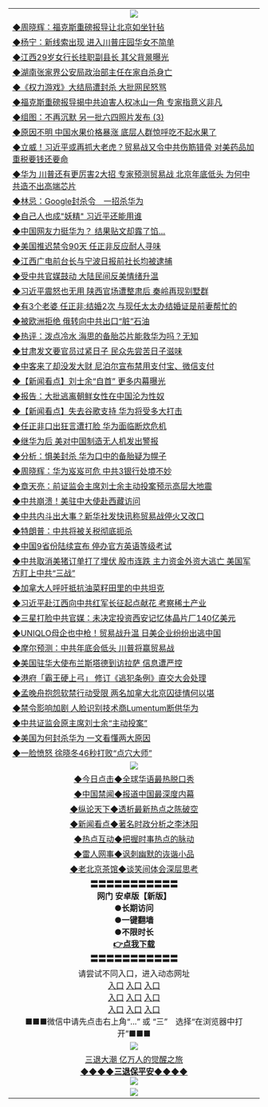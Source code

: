 <table>
  <tr>
    <td align=center><img src="https://github.com/gyhhx/image-upload/blob/master/yaowen.jpg" /></td>
  </tr>
  <tr>
<td align=left>
<a href="https://ctbtfdoocixoa.global.ssl.fastly.net/oo.aspx?name=c1038005&key=ofejcfaxcltk&from=gy">◆周晓辉：福克斯重磅报导让北京如坐针毡</a><br/></td>
  </tr>
  <tr>
<td align=left>
<a href="https://ctbtfdoocixoa.global.ssl.fastly.net/oo.aspx?name=c1038122&key=ofejcfaxcltk&from=gy">◆杨宁：新线索出现 进入川普庄园华女不简单</a><br/></td>
 </tr>
  <tr>
<td align=left>
<a href="http://ctbtfdoocixoa.global.ssl.fastly.net/oo.aspx?name=c1038121&key=ofejcfaxcltk&from=gy">◆江西29岁女行长挂职副县长 其父背景曝光</a><br/></td>
 </tr>
   <tr>
<td align=left>
<a href="http://ctbtfdoocixoa.global.ssl.fastly.net/oo.aspx?name=c1038060&key=ofejcfaxcltk&from=gy">◆湖南张家界公安局政治部主任在家自杀身亡</a><br/></td>
   </tr> 
  <tr>
<td align=left>
<a href="http://ctbtfdoocixoa.global.ssl.fastly.net/oo.aspx?name=c1038041&key=ofejcfaxcltk&from=gy">◆《权力游戏》大结局遭封杀 大批网民怒骂</a><br/></td>
  </tr> 
 <tr>
<td align=left>
<a href="http://ctbtfdoocixoa.global.ssl.fastly.net/oo.aspx?name=c1038055&key=ofejcfaxcltk&from=gy">◆福克斯重磅报导揭中共迫害人权冰山一角 专家指意义非凡</a><br/>
</td>
   </tr>
 <tr>
<td align=left>
<a href="http://ctbtfdoocixoa.global.ssl.fastly.net/oo.aspx?name=c1038134&key=ofejcfaxcltk&from=gy">◆组图：不再沉默 另一批六四照片发布 (3)</a><br/>
</td>
   </tr>
 <tr>
<td align=left>
<a href="http://ctbtfdoocixoa.global.ssl.fastly.net/oo.aspx?name=c1037779&key=ofejcfaxcltk&from=gy">◆原因不明 中国水果价格暴涨 底层人群惊呼吃不起水果了</a><br/></td>
  </tr>
  <tr>
<td align=left>
<a href="http://ctbtfdoocixoa.global.ssl.fastly.net/oo.aspx?name=c1038059&key=ofejcfaxcltk&from=gy">◆立威！习近平或再抓大老虎？贸易战又令中共伤筋错骨 对美药品加重税要钱还要命</a><br/></td>
 </tr>
   <tr>
<td align=left>
<a href="http://ctbtfdoocixoa.global.ssl.fastly.net/oo.aspx?name=c1038062&key=ofejcfaxcltk&from=gy">◆华为 川普还有更厉害2大招 专家预测贸易战 北京年底低头 为何中共造不出高端芯片</a><br/>
</td>
   </tr>
 <tr>
<td align=left>
<a href="http://ctbtfdoocixoa.global.ssl.fastly.net/oo.aspx?name=c1038063&key=ofejcfaxcltk&from=gy">◆林忌：Google封杀令　一招杀华为</a><br/></td>
  </tr>
  <tr>
<td align=left>
<a href="http://ctbtfdoocixoa.global.ssl.fastly.net/oo.aspx?name=c1038020&key=ofejcfaxcltk&from=gy">◆自己人也成"妖精" 习近平还能用谁</a><br/></td>
 </tr>
  <tr>
<td align=left>
<a href="http://ctbtfdoocixoa.global.ssl.fastly.net/oo.aspx?name=c1038099&key=ofejcfaxcltk&from=gy">◆中国网友力挺华为？ 结果贴文却露了馅…</a><br/></td>
 </tr>
   <tr>
<td align=left>
<a href="http://ctbtfdoocixoa.global.ssl.fastly.net/oo.aspx?name=c1038094&key=ofejcfaxcltk&from=gy">◆美国推迟禁令90天 任正非反应耐人寻味</a><br/></td>
   </tr> 
  <tr>
<td align=left>
<a href="http://ctbtfdoocixoa.global.ssl.fastly.net/oo.aspx?name=c1038061&key=ofejcfaxcltk&from=gy">◆江西广电前台长与宁波日报前社长均被逮捕</a><br/></td>
  </tr> 
 <tr>
<td align=left>
<a href="http://ctbtfdoocixoa.global.ssl.fastly.net/oo.aspx?name=c1038131&key=ofejcfaxcltk&from=gy">◆受中共官媒鼓动 大陆民间反美情绪升温</a><br/>
</td>
   </tr>
 <tr>
<td align=left>
<a href="http://ctbtfdoocixoa.global.ssl.fastly.net/oo.aspx?name=c1038049&key=ofejcfaxcltk&from=gy">◆习近平震怒也无用 陕西官场遭整肃后 秦岭再现别墅群</a><br/>
</td>
   </tr>
 <tr>
<td align=left>
<a href="http://ctbtfdoocixoa.global.ssl.fastly.net/oo.aspx?name=c1038117&key=ofejcfaxcltk&from=gy">◆有3个老婆 任正非:结婚2次 与现任太太办结婚证是前妻帮忙的</a><br/></td>
  </tr>
  <tr>
<td align=left>
<a href="http://ctbtfdoocixoa.global.ssl.fastly.net/oo.aspx?name=c1038124&key=ofejcfaxcltk&from=gy">◆被欧洲拒绝 俄转向中共出口“脏”石油</a><br/></td>
 </tr>
   <tr>
<td align=left>
<a href="http://ctbtfdoocixoa.global.ssl.fastly.net/oo.aspx?name=c1038112&key=ofejcfaxcltk&from=gy">◆热评：泼点冷水 海思的备胎芯片能救华为吗？无知</a><br/>
</td>
   </tr>
 <tr>
<td align=left>
<a href="http://ctbtfdoocixoa.global.ssl.fastly.net/oo.aspx?name=c1038135&key=ofejcfaxcltk&from=gy">◆甘肃发文要官员过紧日子 民众先尝苦日子滋味</a><br/>
</td>
   </tr>
<tr>
<td align=left>
<a href="https://ctbtfdoocixoa.global.ssl.fastly.net/oo.aspx?name=c1038078&key=ofejcfaxcltk&from=gy">◆中客来了却没发大财 尼泊尔宣布禁用支付宝、微信支付</a><br/>
</td>       
  <tr>
<td align=left>
<a href="https://ctbtfdoocixoa.global.ssl.fastly.net/oo.aspx?name=c1037875&key=ofejcfaxcltk&from=gy">◆【新闻看点】刘士余“自首” 更多内幕曝光</a><br/></td>
  </tr>
  <tr>
<td align=left>
<a href="https://ctbtfdoocixoa.global.ssl.fastly.net/oo.aspx?name=c1037830&key=ofejcfaxcltk&from=gy">◆报告：大批逃离朝鲜女性在中国沦为性奴</a><br/></td>
 </tr>
  <tr>
<td align=left>
<a href="http://ctbtfdoocixoa.global.ssl.fastly.net/oo.aspx?name=c1037817&key=ofejcfaxcltk&from=gy">◆【新闻看点】失去谷歌支持 华为将受多大打击</a><br/></td>
 </tr>
   <tr>
<td align=left>
<a href="http://ctbtfdoocixoa.global.ssl.fastly.net/oo.aspx?name=c1037831&key=ofejcfaxcltk&from=gy">◆任正非口出狂言遭打脸 华为面临断炊危机</a><br/></td>
   </tr> 
  <tr>
<td align=left>
<a href="http://ctbtfdoocixoa.global.ssl.fastly.net/oo.aspx?name=c1037870&key=ofejcfaxcltk&from=gy">◆继华为后 美对中国制造无人机发出警报</a><br/></td>
  </tr> 
 <tr>
<td align=left>
<a href="http://ctbtfdoocixoa.global.ssl.fastly.net/oo.aspx?name=c1037821&key=ofejcfaxcltk&from=gy">◆分析：惧美封杀 华为口中的备胎疑为幌子</a><br/>
</td>
   </tr>
 <tr>
<td align=left>
<a href="http://ctbtfdoocixoa.global.ssl.fastly.net/oo.aspx?name=c1037738&key=ofejcfaxcltk&from=gy">◆周晓辉：华为岌岌可危 中共3银行处境不妙</a><br/>
</td>
   </tr>
 <tr>
<td align=left>
<a href="http://ctbtfdoocixoa.global.ssl.fastly.net/oo.aspx?name=c1037739&key=ofejcfaxcltk&from=gy">◆章天亮：前证监会主席刘士余主动投案预示高层大地震</a><br/></td>
  </tr>
  <tr>
<td align=left>
<a href="http://ctbtfdoocixoa.global.ssl.fastly.net/oo.aspx?name=c1037799&key=ofejcfaxcltk&from=gy">◆中共崩溃！美驻中大使赴西藏访问</a><br/></td>
 </tr>
   <tr>
<td align=left>
<a href="http://ctbtfdoocixoa.global.ssl.fastly.net/oo.aspx?name=c1037725&key=ofejcfaxcltk&from=gy">◆中共内斗出大事？新华社发快讯称贸易战停火又改口</a><br/>
</td>
   </tr>
 <tr>
<td align=left>
<a href="http://ctbtfdoocixoa.global.ssl.fastly.net/oo.aspx?name=c1037806&key=ofejcfaxcltk&from=gy">◆特朗普：中共将被关税彻底扼杀</a><br/></td>
  </tr>
  <tr>
<td align=left>
<a href="http://ctbtfdoocixoa.global.ssl.fastly.net/oo.aspx?name=c1037797&key=ofejcfaxcltk&from=gy">◆中国9省份陆续宣布 停办官方英语等级考试</a><br/></td>
 </tr>
  <tr>
<td align=left>
<a href="http://ctbtfdoocixoa.global.ssl.fastly.net/oo.aspx?name=c1037781&key=ofejcfaxcltk&from=gy">◆中共取消美猪订单打了埋伏 股市连跌 主力资金外资大逃亡 美国军方盯上中共“三战”</a><br/></td>
 </tr>
   <tr>
<td align=left>
<a href="http://ctbtfdoocixoa.global.ssl.fastly.net/oo.aspx?name=c1037855&key=ofejcfaxcltk&from=gy">◆加拿大人呼吁抵抗油菜籽田里的中共坦克</a><br/></td>
   </tr> 
  <tr>
<td align=left>
<a href="http://ctbtfdoocixoa.global.ssl.fastly.net/oo.aspx?name=c1037812&key=ofejcfaxcltk&from=gy">◆习近平赴江西向中共红军长征起点献花 考察稀土产业</a><br/></td>
  </tr> 
 <tr>
<td align=left>
<a href="http://ctbtfdoocixoa.global.ssl.fastly.net/oo.aspx?name=c1037788&key=ofejcfaxcltk&from=gy">◆三星打脸中共官媒：未决定投资西安记忆体晶片厂140亿美元</a><br/>
</td>
   </tr>
 <tr>
<td align=left>
<a href="http://ctbtfdoocixoa.global.ssl.fastly.net/oo.aspx?name=c1037787&key=ofejcfaxcltk&from=gy">◆UNIQLO母企也中枪！贸易战升温 日美企业纷纷出逃中国</a><br/>
</td>
   </tr>
 <tr>
<td align=left>
<a href="http://ctbtfdoocixoa.global.ssl.fastly.net/oo.aspx?name=c1037873&key=ofejcfaxcltk&from=gy">◆摩尔预测：中共年底会低头 川普将赢贸易战</a><br/></td>
  </tr>
  <tr>
<td align=left>
<a href="http://ctbtfdoocixoa.global.ssl.fastly.net/oo.aspx?name=c1037858&key=ofejcfaxcltk&from=gy">◆美国驻华大使布兰斯塔德到访拉萨 信息遭严控</a><br/></td>
 </tr>
   <tr>
<td align=left>
<a href="http://ctbtfdoocixoa.global.ssl.fastly.net/oo.aspx?name=c1037848&key=ofejcfaxcltk&from=gy">◆港府「霸王硬上弓」 修订《逃犯条例》直交大会处理</a><br/>
</td>
   </tr>
 <tr>
<td align=left>
<a href="http://ctbtfdoocixoa.global.ssl.fastly.net/oo.aspx?name=c1037854&key=ofejcfaxcltk&from=gy">◆孟晚舟抱怨软禁行动受限 两名加拿大北京囚徒情何以堪</a><br/>
</td>
   </tr>
<tr>
<td align=left>
<a href="https://ctbtfdoocixoa.global.ssl.fastly.net/oo.aspx?name=c1037856&key=ofejcfaxcltk&from=gy">◆禁令影响加剧 人脸识别技术商Lumentum断供华为</a><br/>
</td>       
  <tr>
<td align=left>
<a href="https://ctbtfdoocixoa.global.ssl.fastly.net/oo.aspx?name=c1037590&key=ofejcfaxcltk&from=gy">◆中共证监会原主席刘士余“主动投案”</a><br/></td>
  </tr>
  <tr>
<td align=left>
<a href="https://ctbtfdoocixoa.global.ssl.fastly.net/oo.aspx?name=c1037587&key=ofejcfaxcltk&from=gy">◆美国为何封杀华为 一文看懂两大原因</a><br/></td>
 </tr>
  <tr>
<td align=left>
<a href="http://ctbtfdoocixoa.global.ssl.fastly.net/oo.aspx?name=c1037589&key=ofejcfaxcltk&from=gy">◆一脸愤怒 徐晓冬46秒打败“点穴大师”</a><br/></td>
 </tr>
    <tr>
    <td align=center><img src="https://github.com/gyhhx/image-upload/blob/master/shipin.jpg" /></td>
  </tr>
   <tr>
   <td align=center> 
<a href="http://ctbtfdoocixoa.global.ssl.fastly.net/oo.aspx?name=c816850&key=ofejcfaxcltk&from=gy&tag=9877">◆今日点击◆全球华语最热脱口秀</a><br/>
    </td>
  </tr>
  <tr>
  <td align=center>
<a href="http://ctbtfdoocixoa.global.ssl.fastly.net/oo.aspx?name=c816860&key=ofejcfaxcltk&from=gy&tag=99733110">◆中国禁闻◆报道中国最深度内幕</a><br/>
   </tr>
  <tr>
     <td align=center>
<a href="http://ctbtfdoocixoa.global.ssl.fastly.net/oo.aspx?name=c816855&key=ofejcfaxcltk&from=gy&tag=997110">◆纵论天下◆透析最新热点之陈破空</a><br/>
   </tr>
   <tr>
      <td align=center>
<a href="http://ctbtfdoocixoa.global.ssl.fastly.net/oo.aspx?name=c838308&key=ofejcfaxcltk&from=gy&tag=9973110">◆新闻看点◆著名时政分析之李沐阳</a><br/>
   </tr>
   <tr>
     <td align=center>
<a href="http://ctbtfdoocixoa.global.ssl.fastly.net/oo.aspx?name=c816852&key=ofejcfaxcltk&from=gy&tag=9733110">◆热点互动◆把握时事热点的脉动</a><br/>
   </tr>
   <tr>
      <td align=center>
<a href="http://ctbtfdoocixoa.global.ssl.fastly.net/oo.aspx?name=c816694&key=ofejcfaxcltk&from=gy&tag=93310">◆雷人网事◆讽刺幽默的诙谐小品</a><br/>
   </tr>
   <tr>
    <td align=center>
<a href="http://ctbtfdoocixoa.global.ssl.fastly.net/oo.aspx?name=c816650&key=ofejcfaxcltk&from=gy&tag=9973110">◆老北京茶馆◆谈笑间体会深层思考</a><br/>
   </tr>
  <tr>
    <td align=center>
 <b>〓〓〓〓〓〓〓〓〓〓〓<br/>网门 安卓版【新版】<br/> ●长期访问<br/> ●一键翻墙<br/>  ●不限时长<br/> 
 <a href="https://share.weiyun.com/5OSFJhI">👉<b>点我下载</a><br/>〓〓〓〓〓〓〓〓〓〓〓<br/>
    </td>
    </tr>
   <tr>
    <td align=center>请尝试不同入口，进入动态网址<br/>
      <a href="https://s3.us-east-2.amazonaws.com/ogateo/show.htm">入口</a>
      <a href="https://s3.ca-central-1.amazonaws.com/ogatec/show.htm">入口</a>
      <a href="https://s3.ap-southeast-2.amazonaws.com/ogatey/show.htm">入口</a><br/>
      <a href="https://s3.ap-northeast-2.amazonaws.com/ogates/show.htm">入口</a>
      <a href="https://s3.eu-central-1.amazonaws.com/ogatef/show.htm">入口</a>
      <a href="https://s3.ap-south-1.amazonaws.com/ogatem/show.htm">入口</a><br/>
      <a href="https://s3-us-west-1.amazonaws.com/ogaten/show.htm">入口</a>
      <a href="https://s3.eu-west-2.amazonaws.com/ogatel/show.htm">入口</a>
      <a href="https://s3.ap-northeast-1.amazonaws.com/ogatet/show.htm">入口</a><br/>
      ■■■微信中请先点击右上角“...” 或 “三”　选择“在浏览器中打开”■■■<b><br/>
    </td>
  </tr>
  <tr>
    <td align=center><img src="https://github.com/gyhhx/image-upload/blob/master/3.jpg" /> </td>
</tr>
  <tr>  
  <td align=center>
  <a href="http://ctbtfdoocixoa.global.ssl.fastly.net/oo.aspx?name=c894205&key=ofejcfaxcltk&from=gy&tag=9973110">三退大潮 亿万人的觉醒之旅</a><br/>
      <a href="http://ctbtfdoocixoa.global.ssl.fastly.net/oo.aspx?name=ogQuit.aspx&key=ofejcfaxcltk&from=gy"><b>◆◆◆◆三退保平安◆◆◆◆<br/></a>
      <img src="https://github.com/gyhhx/image-upload/blob/master/3t.jpg" /><br/>
      </td>
  </tr>
   <tr>
    <td align=center><img src="https://raw.githubusercontent.com/oGate2/Up/master/oGate_640.jpg"/></td>
  </tr>
</table>


